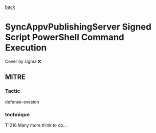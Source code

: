 [back](../index.md)
# SyncAppvPublishingServer Signed Script PowerShell Command Execution
Cover by sigma :x: 
## MITRE
### Tactic
defense-evasion
### technique
T1216
Many more think to do...
